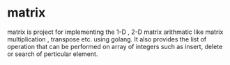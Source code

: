 # matrix
matrix is project for implementing the 1-D , 2-D matrix arithmatic like matrix 
multiplication , transpose etc. using golang. It also provides the list of 
operation that can be performed on array of integers such as insert, delete or
search of perticular element.
